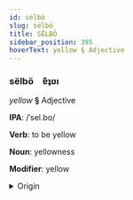 ```yaml
---
id: sëlbö
slug: sëlbö
title: SËLBÖ
sidebar_position: 395
hoverText: yellow § Adjective
---
```


### sëlbö&emsp;<span kind="abugida">ɐ͊ʇʋı</span>

*yellow* **§** Adjective

**IPA**: /ˈsel.bo/

**Verb**: to be yellow

**Noun**: yellowness

**Modifier**: yellow

<details>
    <summary>Origin</summary>
    Tibetan སེར་པོ ser po /ser.po/<br/>
    <em>Sino-Tibetan Language Family</em>
</details>
